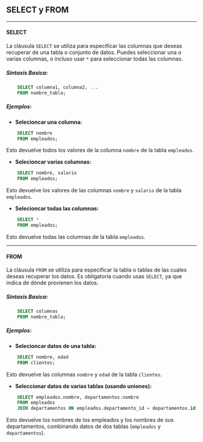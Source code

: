 ## SELECT y FROM
___

#### SELECT

La cláusula `SELECT` se utiliza para especificar las columnas que deseas recuperar de una tabla o conjunto de datos. Puedes seleccionar una o varias columnas, o incluso usar `*` para seleccionar todas las columnas.

##### Sintaxis Basica:
``` sql
    SELECT columna1, columna2, ...
    FROM nombre_tabla;
```

##### Ejemplos:
- **Selecioncar una columna:**
```sql
    SELECT nombre
    FROM empleados;
```
Esto devuelve todos los valores de la columna `nombre` de la tabla `empleados`.
- **Selecioncar varias columnas:**
```sql
    SELECT nombre, salario
    FROM empleados;
```
Esto devuelve los valores de las columnas `nombre` y `salario` de la tabla `empleados`.
- **Selecioncar todas las columnas:**
```sql
    SELECT *
    FROM empleados;
```
Esto devuelve todas las columnas de la tabla `empleados`.
________

#### FROM
La cláusula `FROM` se utiliza para especificar la tabla o tablas de las cuales deseas recuperar los datos. Es obligatoria cuando usas `SELECT`, ya que indica de dónde provienen los datos.
##### Sintaxis Basica:
``` sql
    SELECT columnas
    FROM nombre_tabla;
```
##### Ejemplos:
- **Selecioncar datos de una tabla:**
```sql
    SELECT nombre, edad
    FROM clientes;
```
Esto devuelve las columnas `nombre` y `edad` de la tabla `clientes`.
- **Seleccionar datos de varias tablas (usando uniones):**
```sql
    SELECT empleados.nombre, departamentos.nombre
    FROM empleados
    JOIN departamentos ON empleados.departamento_id = departamentos.id;
```
Esto devuelve los nombres de los empleados y los nombres de sus departamentos, combinando datos de dos tablas (`empleados` y `departamentos`).
